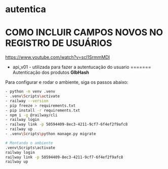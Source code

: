 # autentica

# COMO INCLUIR CAMPOS NOVOS NO REGISTRO DE USUÁRIOS
https://www.youtube.com/watch?v=scl1SrmmMDI

- api_v01 - utilizada para fazer a autentucação do usuario
=======
Autenticação dos produtos **GlbHash**

Para configurar e rodar o ambiente, siga os passos abaixo:

```bash
- python -m venv .venv
- .venv\Scripts\activate  
- railway --version  
- pip freeze > requirements.txt
- pip install -r requirements.txt
- npm i -g @railway/cli
- railway login
- railway link -p 50594409-8ec3-4211-9cf7-6f4ef2f9afc8
- railway up
- .venv\Scripts\python manage.py migrate

# Montando o ambiente 
.venv\Scripts\activate  
railway login
railway link -p 50594409-8ec3-4211-9cf7-6f4ef2f9afc8
railway up
